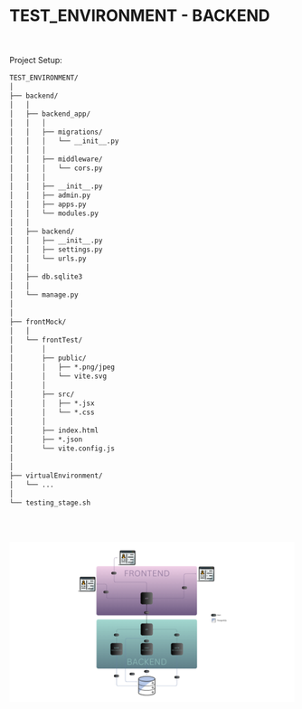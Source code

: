 # TEST_ENVIRONMENT - BACKEND
<br></br>
Project Setup:


```
TEST_ENVIRONMENT/
│
├── backend/
│   │ 
│   ├── backend_app/
│   │   │
│   │   ├── migrations/
│   │   │   └── __init__.py
│   │   │
│   │   ├── middleware/
│   │   │   └── cors.py
│   │   │
│   │   ├── __init__.py
│   │   ├── admin.py
│   │   ├── apps.py
│   │   └── modules.py
│   │ 
│   ├── backend/
│   │   ├── __init__.py
│   │   ├── settings.py
│   │   └── urls.py
│   │ 
│   ├── db.sqlite3
│   │ 
│   └── manage.py
│
│
├── frontMock/
│   │ 
│   └── frontTest/
│       │
│       ├── public/
│       │   ├── *.png/jpeg
│       │   └── vite.svg
│       │
│       ├── src/
│       │   ├── *.jsx
│       │   └── *.css
│       │ 
│       ├── index.html
│       ├── *.json
│       └── vite.config.js
│
│
├── virtualEnvironment/
│   └── ...
│ 
└── testing_stage.sh
```

<br></br>

![ARCHITECTURE](frontMock/frontTest/public/lol.png)
<br></br>
